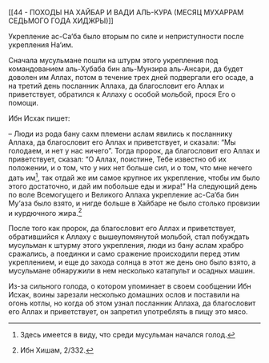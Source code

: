 [[44 - ПОХОДЫ НА ХАЙБАР И ВАДИ АЛЬ-КУРА (МЕСЯЦ МУХАРРАМ СЕДЬМОГО ГОДА ХИДЖРЫ)]]

Укрепление ас-Са‘ба было вторым по силе и неприступности после укрепления На‘им.

Сначала мусульмане пошли на штурм этого укрепления под командованием аль-Хубаба бин аль-Мунзира аль-Ансари, да будет доволен им Аллах, потом в течение трех дней подвергали его осаде, а на третий день посланник Аллаха, да благословит его Аллах и приветствует, обратился к Аллаху с особой мольбой, прося Его о помощи.

Ибн Исхак пишет:

– Люди из рода бану сахм племени аслам явились к посланнику Аллаха, да благословит его Аллах и приветствует, и сказали: “Мы голодаем, и нет у нас ничего”. Тогда пророк, да благословит его Аллах и приветствует, сказал: “О Аллах, поистине, Тебе известно об их положении, и о том, что у них нет больше сил, и о том, что мне нечего дать им[^1], так отдай же им самое крупное их укрепление, чтобы им было этого достаточно, и дай им побольше еды и жира!” На следующий день по воле Всемогущего и Великого Аллаха укрепление ас-Са‘ба бин Му‘аза было взято, и нигде больше в Хайбаре не было столько провизии и курдючного жира.[^2]

После того как пророк, да благословит его Аллах и приветствует, обратившийся к Аллаху с вышеупомянутой мольбой, стал побуждать мусульман к штурму этого укрепления, люди из бану аслам храбро сражались, а поединки и само сражение происходили перед этим укреплением, и еще до захода солнца в этот же день оно было взято, а мусульмане обнаружили в нем несколько катапульт и осадных машин.

Из-за сильного голода, о котором упоминает в своем сообщении Ибн Исхак, воины зарезали несколько домашних ослов и поставили на огонь котлы, но когда об этом узнал посланник Аллаха, да благословит его Аллах и приветствует, он запретил употреблять в пищу это мясо.

[^1]: Здесь имеется в виду, что среди мусульман начался голод.

[^2]: Ибн Хишам, 2/332.

